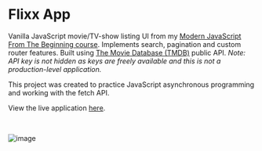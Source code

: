 # Flixx App

Vanilla JavaScript movie/TV-show listing UI from my [Modern JavaScript From The Beginning course](https://www.traversymedia.com/). Implements search, pagination and custom router features. Built using [The Movie Database (TMDB)](https://www.themoviedb.org/) public API. _Note: API key is not hidden as keys are freely available and this is not a production-level application._

This project was created to practice JavaScript asynchronous programming and working with the fetch API.

View the live application [here](https://amazing-granita-0a7aba.netlify.app/).

<br>

![image](https://user-images.githubusercontent.com/110285021/219988488-72d6daf4-40a7-41c2-a062-fc89503d0361.png)
